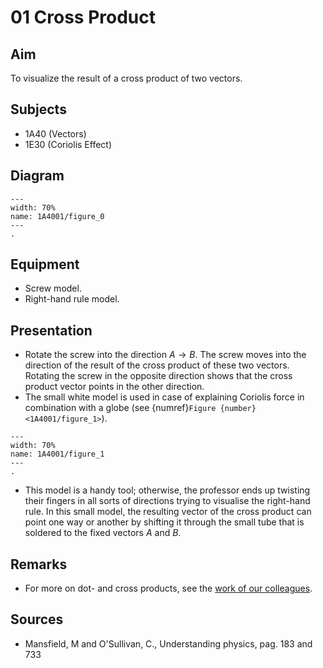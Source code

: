 # 01 Cross Product 
    

## Aim

To visualize the result of a cross product of two vectors.    
  

## Subjects   

* 1A40 (Vectors) 
* 1E30 (Coriolis Effect)   
  

## Diagram   
   
```{figure} figures/figure_0.png  
---
width: 70%  
name: 1A4001/figure_0  
---
.
``` 


## Equipment   

*  Screw model. 
*  Right-hand rule model.
     

## Presentation   

*  Rotate the screw into the direction $A \rightarrow B$. The screw moves into the direction of the result of the cross product of these two vectors. Rotating the screw in the opposite direction shows that the cross product vector points in the other direction.
*  The small white model is used in case of explaining Coriolis force in combination with a globe (see {numref}`Figure {number} <1A4001/figure_1>`).  

```{figure} figures/figure_1.png  
---  
width: 70%  
name: 1A4001/figure_1
---  
.
``` 
 
*  This model is a handy tool; otherwise, the professor ends up twisting their fingers in all sorts of directions trying to visualise the right-hand rule. In this small model, the resulting vector of the cross product can point one way or another by shifting it through the small tube that is soldered to the fixed vectors $A$ and $B$.
    

## Remarks   

*  For more on dot- and cross products, see the [work of our colleagues](https://interactivetextbooks.tudelft.nl/linear-algebra/Chapter1/intro.html).    
  

## Sources   

*  Mansfield, M and O'Sullivan, C., Understanding physics, pag. 183 and 733
  
